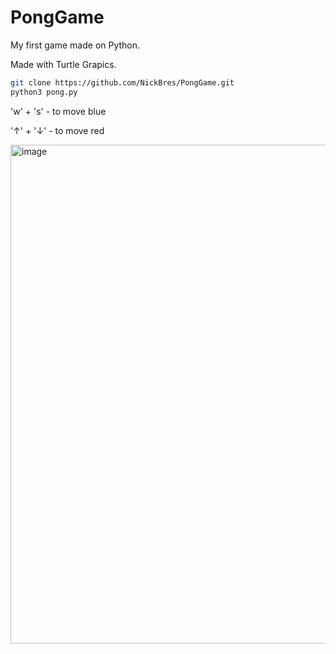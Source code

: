 # PongGame
My first game made on Python.

Made with Turtle Grapics.

   ```sh
   git clone https://github.com/NickBres/PongGame.git
   python3 pong.py
   ```

'w' + 's' - to move blue

'↑' + '↓' - to move red

<img width="798" alt="image" src="https://user-images.githubusercontent.com/70432147/218035881-8c1eb889-ec00-4863-bfca-612a3f81cdba.png">
